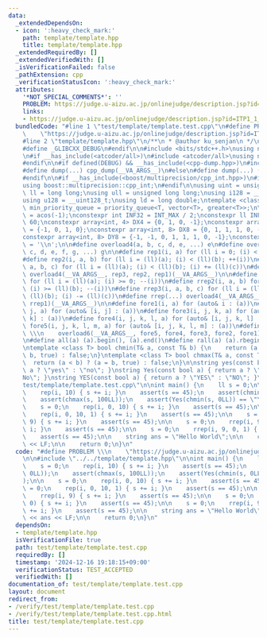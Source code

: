```yaml
---
data:
  _extendedDependsOn:
  - icon: ':heavy_check_mark:'
    path: template/template.hpp
    title: template/template.hpp
  _extendedRequiredBy: []
  _extendedVerifiedWith: []
  _isVerificationFailed: false
  _pathExtension: cpp
  _verificationStatusIcon: ':heavy_check_mark:'
  attributes:
    '*NOT_SPECIAL_COMMENTS*': ''
    PROBLEM: https://judge.u-aizu.ac.jp/onlinejudge/description.jsp?id=ITP1_1_A
    links:
    - https://judge.u-aizu.ac.jp/onlinejudge/description.jsp?id=ITP1_1_A
  bundledCode: "#line 1 \"test/template/template.test.cpp\"\n#define PROBLEM \\\n\
    \    \"https://judge.u-aizu.ac.jp/onlinejudge/description.jsp?id=ITP1_1_A\"\n\n\
    #line 2 \"template/template.hpp\"\n/**\n * @author ku_senjan\n */\n\n#if defined(DEBUG)\n\
    #define _GLIBCXX_DEBUG\n#endif\n\n#include <bits/stdc++.h>\nusing namespace std;\n\
    \n#if __has_include(<atcoder/all>)\n#include <atcoder/all>\nusing namespace atcoder;\n\
    #endif\n\n#if defined(DEBUG) && __has_include(<cpp-dump.hpp>)\n#include <cpp-dump.hpp>\n\
    #define dump(...) cpp_dump(__VA_ARGS__)\n#else\n#define dump(...) ((void)0)\n\
    #endif\n\n#if __has_include(<boost/multiprecision/cpp_int.hpp>)\n#include <boost/multiprecision/cpp_int.hpp>\n\
    using boost::multiprecision::cpp_int;\n#endif\n\nusing uint = unsigned;\nusing\
    \ ll = long long;\nusing ull = unsigned long long;\nusing i128 = __int128_t;\n\
    using u128 = __uint128_t;\nusing ld = long double;\ntemplate <class T>\nusing\
    \ min_priority_queue = priority_queue<T, vector<T>, greater<T>>;\n\nconst ld PI\
    \ = acos(-1);\nconstexpr int INF32 = INT_MAX / 2;\nconstexpr ll INF64 = 1LL <<\
    \ 60;\nconstexpr array<int, 4> DX4 = {0, 1, 0, -1};\nconstexpr array<int, 4> DY4\
    \ = {-1, 0, 1, 0};\nconstexpr array<int, 8> DX8 = {0, 1, 1, 1, 0, -1, -1, -1};\n\
    constexpr array<int, 8> DY8 = {-1, -1, 0, 1, 1, 1, 0, -1};\nconstexpr char LF\
    \ = '\\n';\n\n#define overload4(a, b, c, d, e, ...) e\n#define overload6(a, b,\
    \ c, d, e, f, g, ...) g\n\n#define rep1(i, a) for (ll i = 0; (i) < (ll)(a); ++(i))\n\
    #define rep2(i, a, b) for (ll i = (ll)(a); (i) < (ll)(b); ++(i))\n#define rep3(i,\
    \ a, b, c) for (ll i = (ll)(a); (i) < (ll)(b); (i) += (ll)(c))\n#define rep(...)\
    \ overload4(__VA_ARGS__, rep3, rep2, rep1)(__VA_ARGS__)\n\n#define rrep1(i, a)\
    \ for (ll i = (ll)(a); (i) >= 0; --(i))\n#define rrep2(i, a, b) for (ll i = (ll)(a);\
    \ (i) >= (ll)(b); --(i))\n#define rrep3(i, a, b, c) for (ll i = (ll)(a); (i) >=\
    \ (ll)(b); (i) -= (ll)(c))\n#define rrep(...) overload4(__VA_ARGS__, rrep3, rrep2,\
    \ rrep1)(__VA_ARGS__)\n\n#define fore1(i, a) for (auto& i : (a))\n#define fore2(i,\
    \ j, a) for (auto& [i, j] : (a))\n#define fore3(i, j, k, a) for (auto& [i, j,\
    \ k] : (a))\n#define fore4(i, j, k, l, a) for (auto& [i, j, k, l] : (a))\n#define\
    \ fore5(i, j, k, l, m, a) for (auto& [i, j, k, l, m] : (a))\n#define fore(...)\
    \ \\\n    overload6(__VA_ARGS__, fore5, fore4, fore3, fore2, fore1)(__VA_ARGS__)\n\
    \n#define all(a) (a).begin(), (a).end()\n#define rall(a) (a).rbegin(), (a).rend()\n\
    \ntemplate <class T> bool chmin(T& a, const T& b) {\n    return (a > b) ? (a =\
    \ b, true) : false;\n}\ntemplate <class T> bool chmax(T& a, const T& b) {\n  \
    \  return (a < b) ? (a = b, true) : false;\n}\n\nstring yes(const bool a) { return\
    \ a ? \"yes\" : \"no\"; }\nstring Yes(const bool a) { return a ? \"Yes\" : \"\
    No\"; }\nstring YES(const bool a) { return a ? \"YES\" : \"NO\"; }\n#line 5 \"\
    test/template/template.test.cpp\"\n\nint main() {\n    ll s = 0;\n\n    s = 0;\n\
    \    rep(i, 10) { s += i; }\n    assert(s == 45);\n    assert(chmin(s, 0LL));\n\
    \    assert(chmax(s, 100LL));\n    assert(Yes(chmin(s, 0LL)) == \"Yes\");\n\n\
    \    s = 0;\n    rep(i, 0, 10) { s += i; }\n    assert(s == 45);\n\n    s = 0;\n\
    \    rep(i, 0, 10, 1) { s += i; }\n    assert(s == 45);\n\n    s = 0;\n    rrep(i,\
    \ 9) { s += i; }\n    assert(s == 45);\n\n    s = 0;\n    rrep(i, 9, 0) { s +=\
    \ i; }\n    assert(s == 45);\n\n    s = 0;\n    rrep(i, 9, 0, 1) { s += i; }\n\
    \    assert(s == 45);\n\n    string ans = \"Hello World\";\n\n    cout << ans\
    \ << LF;\n\n    return 0;\n}\n"
  code: "#define PROBLEM \\\n    \"https://judge.u-aizu.ac.jp/onlinejudge/description.jsp?id=ITP1_1_A\"\
    \n\n#include \"../../template/template.hpp\"\n\nint main() {\n    ll s = 0;\n\n\
    \    s = 0;\n    rep(i, 10) { s += i; }\n    assert(s == 45);\n    assert(chmin(s,\
    \ 0LL));\n    assert(chmax(s, 100LL));\n    assert(Yes(chmin(s, 0LL)) == \"Yes\"\
    );\n\n    s = 0;\n    rep(i, 0, 10) { s += i; }\n    assert(s == 45);\n\n    s\
    \ = 0;\n    rep(i, 0, 10, 1) { s += i; }\n    assert(s == 45);\n\n    s = 0;\n\
    \    rrep(i, 9) { s += i; }\n    assert(s == 45);\n\n    s = 0;\n    rrep(i, 9,\
    \ 0) { s += i; }\n    assert(s == 45);\n\n    s = 0;\n    rrep(i, 9, 0, 1) { s\
    \ += i; }\n    assert(s == 45);\n\n    string ans = \"Hello World\";\n\n    cout\
    \ << ans << LF;\n\n    return 0;\n}\n"
  dependsOn:
  - template/template.hpp
  isVerificationFile: true
  path: test/template/template.test.cpp
  requiredBy: []
  timestamp: '2024-12-16 19:18:15+09:00'
  verificationStatus: TEST_ACCEPTED
  verifiedWith: []
documentation_of: test/template/template.test.cpp
layout: document
redirect_from:
- /verify/test/template/template.test.cpp
- /verify/test/template/template.test.cpp.html
title: test/template/template.test.cpp
---
```

